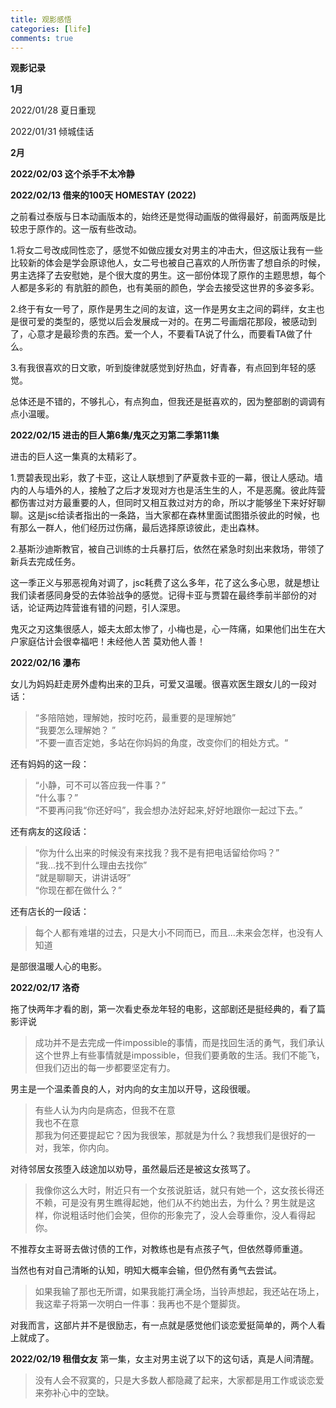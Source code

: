 ```yaml
---
title: 观影感悟
categories: [life]
comments: true
---
```


**观影记录**

**1月**

2022/01/28 夏日重现

2022/01/31 倾城佳话

**2月**

**2022/02/03 这个杀手不太冷静**

**2022/02/13 借来的100天 HOMESTAY (2022)**

之前看过泰版与日本动画版本的，始终还是觉得动画版的做得最好，前面两版是比较忠于原作的。这一版有些改动。  

1.将女二号改成同性恋了，感觉不如做应援女对男主的冲击大，但这版让我有一些比较新的体会是学会原谅他人，女二号也被自己喜欢的人所伤害了想自杀的时候，男主选择了去安慰她，是个很大度的男生。这一部份体现了原作的主题思想，每个人都是多彩的 有肮脏的颜色，也有美丽的颜色，学会去接受这世界的多姿多彩。  

2.终于有女一号了，原作是男生之间的友谊，这一作是男女主之间的羁绊，女主也是很可爱的类型的，感觉以后会发展成一对的。在男二号画烟花那段，被感动到了，心意才是最珍贵的东西。爱一个人，不要看TA说了什么，而要看TA做了什么。  

3.有我很喜欢的日文歌，听到旋律就感觉到好热血，好青春，有点回到年轻的感觉。  

总体还是不错的，不够扎心，有点狗血，但我还是挺喜欢的，因为整部剧的调调有点小温暖。

**2022/02/15 进击的巨人第6集/鬼灭之刃第二季第11集**

进击的巨人这一集真的太精彩了。  

1.贾碧表现出彩，救了卡亚，这让人联想到了萨夏救卡亚的一幕，很让人感动。墙内的人与墙外的人，接触了之后才发现对方也是活生生的人，不是恶魔。彼此阵营都伤害过对方最重要的人，但同时又相互救过对方的命，所以才能够坐下来好好聊聊。这是jsc给读者指出的一条路，当大家都在森林里面试图猎杀彼此的时候，也有那么一群人，他们经历过伤痛，最后选择原谅彼此，走出森林。  

2.基斯沙迪斯教官，被自己训练的士兵暴打后，依然在紧急时刻出来救场，带领了新兵去完成任务。  

这一季正义与邪恶视角对调了，jsc耗费了这么多年，花了这么多心思，就是想让我们读者感同身受的去体验战争的感觉。记得卡亚与贾碧在最终季前半部份的对话，论证两边阵营谁有错的问题，引人深思。
 
鬼灭之刃这集很感人，姬夫太郎太惨了，小梅也是，心一阵痛，如果他们出生在大户家庭估计会很幸福吧！未经他人苦 莫劝他人善！

**2022/02/16 瀑布**

女儿为妈妈赶走房外虚构出来的卫兵，可爱又温暖。很喜欢医生跟女儿的一段对话：

> “多陪陪她，理解她，按时吃药，最重要的是理解她”  
“我要怎么理解她？ ”  
 “不要一直否定她，多站在你妈妈的角度，改变你们的相处方式。“

还有妈妈的这一段：

> “小静，可不可以答应我一件事？”   
“什么事？”  
“不要再问我“你还好吗”，我会想办法好起来,好好地跟你一起过下去。”

还有病友的这段话：

> “你为什么出来的时候没有来找我？我不是有把电话留给你吗？”  
“我...找不到什么理由去找你”  
“就是聊聊天，讲讲话呀”  
“你现在都在做什么？” 

还有店长的一段话：

> 每个人都有难堪的过去，只是大小不同而已，而且...未来会怎样，也没有人知道

是部很温暖人心的电影。

**2022/02/17 洛奇**

拖了快两年才看的剧，第一次看史泰龙年轻的电影，这部剧还是挺经典的，看了篇影评说

> 成功并不是去完成一件impossible的事情，而是找回生活的勇气，我们承认这个世界上有些事情就是impossible，但我们要勇敢的生活。我们不能飞，但我们迈出的每一步都要坚定有力。

男主是一个温柔善良的人，对内向的女主加以开导，这段很暖。

> 有些人认为内向是病态，但我不在意  
我也不在意  
那我为何还要提起它？因为我很笨，那就是为什么？我想我们是很好的一对，我笨，你内向。

对待邻居女孩堕入歧途加以劝导，虽然最后还是被这女孩骂了。

> 我像你这么大时，附近只有一个女孩说脏话，就只有她一个，这女孩长得还不赖，可是没有男生瞧得起她，他们从不约她出去，为什么？男生就是这样，你说粗话时他们会笑，但你的形象完了，没人会尊重你，没人看得起你。

不推荐女主哥哥去做讨债的工作，对教练也是有点孩子气，但依然尊师重道。

当然也有对自己清晰的认知，明知大概率会输，但仍然有勇气去尝试。

> 如果我输了那也无所谓，如果我能打满全场，当铃声想起，我还站在场上，我这辈子将第一次明白一件事：我再也不是个蹩脚货。


对我而言，这部片并不是很励志，有一点就是感觉他们谈恋爱挺简单的，两个人看上就成了。

**2022/02/19 租借女友**
第一集，女主对男主说了以下的这句话，真是人间清醒。
> 没有人会不寂寞的，只是大多数人都隐藏了起来，大家都是用工作或谈恋爱来弥补心中的空缺。